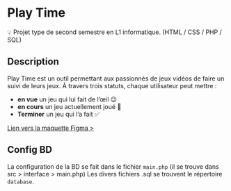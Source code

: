# Play Time

💡 Projet type de second semestre en L1 informatique. (HTML / CSS / PHP / SQL)

## Description

Play Time est un outil permettant aux passionnés de jeux vidéos de faire un suivi de leurs jeux. À travers trois statuts, chaque utilisateur peut mettre : 

- **en vue** un jeu qui lui fait de l’œil 😉
- **en cours** un jeu actuellement joué 🚀
- **Terminer** un jeu qui l’a fait ✅

[Lien vers la maquette Figma >](https://www.figma.com/file/pEKLkBvn3iywiX5mLdoV8U?node-id=9:2)

## Config BD

La configuration de la BD se fait dans le fichier ```main.php``` (il se trouve dans src > interface > main.php)
Les divers fichiers .sql se trouvent le répertoire ```database```.
